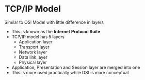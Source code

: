 # TCP/IP Model
Similar to OSI Model with little difference in layers

- This is known as the **Internet Protocol Suite**
- TCP/IP model has 5 layers
  - Application layer
  - Transport layer
  - Network layer
  - Data link layer
  - Physical layer
- Application, Presentation and Session layer are merged into one
- This is more used practically while OSI is more conceptual  
